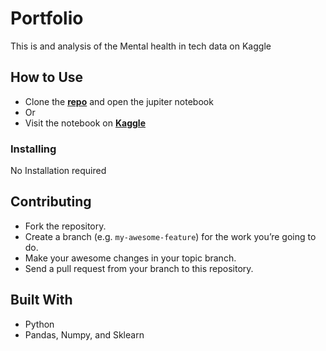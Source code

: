 # Portfolio

This is and analysis of the Mental health in tech data on Kaggle

## How to Use

- Clone the **[repo](https://github.com/jtvkw2/Mental-Health-in-Tech)** and open the jupiter notebook
- Or
- Visit the notebook on **[Kaggle](https://www.kaggle.com/jacobvoyles/menal-health-in-tech)**

### Installing

No Installation required

## Contributing

- Fork the repository.
- Create a branch (e.g. `my-awesome-feature`) for the work you’re going to do.
- Make your awesome changes in your topic branch.
- Send a pull request from your branch to this repository.

## Built With

* Python
* Pandas, Numpy, and Sklearn
